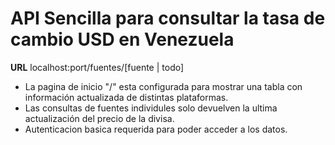 # API Sencilla para consultar la tasa de cambio USD en Venezuela

__URL__ localhost:port/fuentes/[fuente | todo]

* La pagina de inicio "/" esta configurada para mostrar una tabla con información actualizada de distintas plataformas.
* Las consultas de fuentes individules solo devuelven la ultima actualización del precio de la divisa.
* Autenticacion basica requerida para poder acceder a los datos.